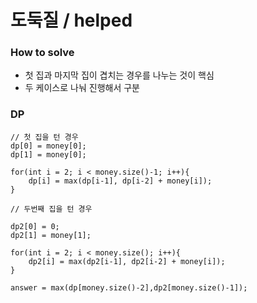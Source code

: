 # 도둑질 / helped
### How to solve
- 첫 집과 마지막 집이 겹치는 경우를 나누는 것이 핵심
- 두 케이스로 나눠 진행해서 구분

### DP
    // 첫 집을 턴 경우
    dp[0] = money[0];
    dp[1] = money[0];
    
    for(int i = 2; i < money.size()-1; i++){
        dp[i] = max(dp[i-1], dp[i-2] + money[i]);
    }
    
    // 두번째 집을 턴 경우
    
    dp2[0] = 0;
    dp2[1] = money[1];
    
    for(int i = 2; i < money.size(); i++){
        dp2[i] = max(dp2[i-1], dp2[i-2] + money[i]);
    }
    
    answer = max(dp[money.size()-2],dp2[money.size()-1]);
